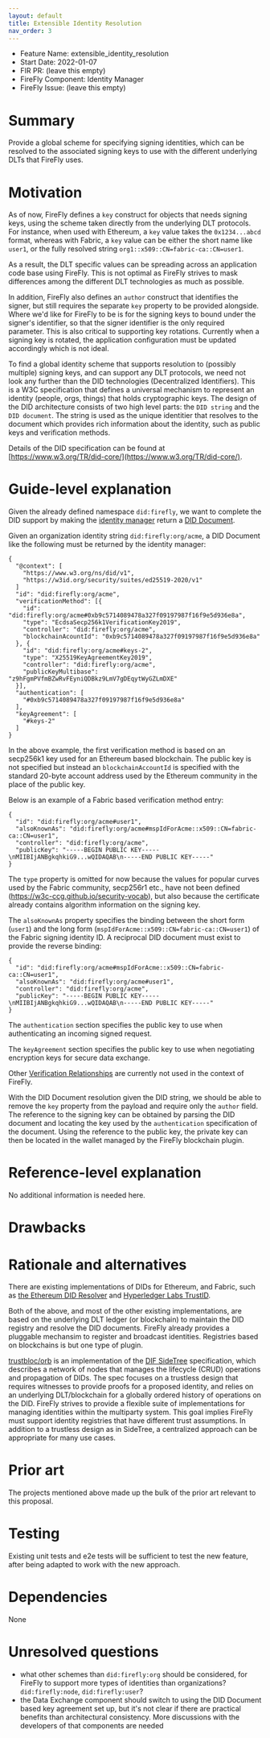 ```yaml
---
layout: default
title: Extensible Identity Resolution
nav_order: 3
---
```


- Feature Name: extensible_identity_resolution
- Start Date: 2022-01-07
- FIR PR: (leave this empty)
- FireFly Component: Identity Manager
- FireFly Issue: (leave this empty)

# Summary

[summary]: #summary

Provide a global scheme for specifying signing identities, which can be resolved to the associated signing keys to use with the different underlying DLTs that FireFly uses.

# Motivation

[motivation]: #motivation

As of now, FireFly defines a `key` construct for objects that needs signing keys, using the scheme taken directly from the underlying DLT protocols. For instance, when used with Ethereum, a `key` value takes the `0x1234...abcd` format, whereas with Fabric, a `key` value can be either the short name like `user1`, or the fully resolved string `org1::x509::CN=fabric-ca::CN=user1`.

As a result, the DLT specific values can be spreading across an application code base using FireFly. This is not optimal as FireFly strives to mask differences among the different DLT technologies as much as possible.

In addition, FireFly also defines an `author` construct that identifies the signer, but still requires the separate `key` property to be provided alongside. Where we'd like for FireFly to be is for the signing keys to bound under the signer's identifier, so that the signer identifier is the only required parameter. This is also critical to supporting key rotations. Currently when a signing key is rotated, the application configuration must be updated accordingly which is not ideal.

To find a global identity scheme that supports resolution to (possibly multiple) signing keys, and can support any DLT protocols, we need not look any further than the DID technologies (Decentralized Identifiers). This is a W3C specification that defines a universal mechanism to represent an identity (people, orgs, things) that holds cryptographic keys. The design of the DID architecture consists of two high level parts: the `DID string` and the `DID document`. The string is used as the unique identitier that resolves to the document which provides rich information about the identity, such as public keys and verification methods.

Details of the DID specification can be found at [https://www.w3.org/TR/did-core/](https://www.w3.org/TR/did-core/).

# Guide-level explanation

[guide-level-explanation]: #guide-level-explanation

Given the already defined namespace `did:firefly`, we want to complete the DID support by making the [identity manager](https://github.com/hyperledger/firefly#firefly-core-code-hierarchy) return a [DID Document](https://www.w3.org/TR/did-core/#example-1-a-simple-did-document).

Given an organization identity string `did:firefly:org/acme`, a DID Document like the following must be returned by the identity manager:

```
{
  "@context": [
    "https://www.w3.org/ns/did/v1",
    "https://w3id.org/security/suites/ed25519-2020/v1"
  ]
  "id": "did:firefly:org/acme",
  "verificationMethod": [{
    "id": "did:firefly:org/acme#0xb9c5714089478a327f09197987f16f9e5d936e8a",
    "type": "EcdsaSecp256k1VerificationKey2019",
    "controller": "did:firefly:org/acme",
    "blockchainAcountId": "0xb9c5714089478a327f09197987f16f9e5d936e8a"
  }, {
    "id": "did:firefly:org/acme#keys-2",
    "type": "X25519KeyAgreementKey2019",
    "controller": "did:firefly:org/acme",
    "publicKeyMultibase": "z9hFgmPVfmBZwRvFEyniQDBkz9LmV7gDEqytWyGZLmDXE"
  }],
  "authentication": [
    "#0xb9c5714089478a327f09197987f16f9e5d936e8a"
  ],
  "keyAgreement": [
    "#keys-2"
  ]
}
```

In the above example, the first verification method is based on an secp256k1 key used for an Ethereum based blockchain. The public key is not specified but instead an `blockchainAccountId` is specified with the standard 20-byte account address used by the Ethereum community in the place of the public key.

Below is an example of a Fabric based verification method entry:

```
{
  "id": "did:firefly:org/acme#user1",
  "alsoKnownAs": "did:firefly:org/acme#mspIdForAcme::x509::CN=fabric-ca::CN=user1",
  "controller": "did:firefly:org/acme",
  "publicKey": "-----BEGIN PUBLIC KEY-----\nMIIBIjANBgkqhkiG9...wQIDAQAB\n-----END PUBLIC KEY-----"
}
```

The `type` property is omitted for now because the values for popular curves used by the Fabric community, secp256r1 etc., have not been defined (https://w3c-ccg.github.io/security-vocab), but also because the certificate already contains algorithm information on the signing key.

The `alsoKnownAs` property specifies the binding between the short form (`user1`) and the long form (`mspIdForAcme::x509::CN=fabric-ca::CN=user1`) of the Fabric signing identity ID. A reciprocal DID document must exist to provide the reverse binding:

```
{
  "id": "did:firefly:org/acme#mspIdForAcme::x509::CN=fabric-ca::CN=user1",
  "alsoKnownAs": "did:firefly:org/acme#user1",
  "controller": "did:firefly:org/acme",
  "publicKey": "-----BEGIN PUBLIC KEY-----\nMIIBIjANBgkqhkiG9...wQIDAQAB\n-----END PUBLIC KEY-----"
}
```

The `authentication` section specifies the public key to use when authenticating an incoming signed request.

The `keyAgreement` section specifies the public key to use when negotiating encryption keys for secure data exchange.

Other [Verification Relationships](https://www.w3.org/TR/did-core/#verification-relationships) are currently not used in the context of FireFly.

With the DID Document resolution given the DID string, we should be able to remove the `key` property from the payload and require only the `author` field. The reference to the signing key can be obtained by parsing the DID document and locating the key used by the `authentication` specification of the document. Using the reference to the public key, the private key can then be located in the wallet managed by the FireFly blockchain plugin.

# Reference-level explanation

[reference-level-explanation]: #reference-level-explanation

No additional information is needed here.

# Drawbacks

[drawbacks]: #drawbacks

# Rationale and alternatives

[alternatives]: #alternatives

There are existing implementations of DIDs for Ethereum, and Fabric, such as [the Ethereum DID Resolver](https://github.com/decentralized-identity/ethr-did-resolver) and [Hyperledger Labs TrustID](https://github.com/hyperledger-labs/trustid).

Both of the above, and most of the other existing implementations, are based on the underlying DLT ledger (or blockchain) to maintain the DID registry and resolve the DID documents. FireFly already provides a pluggable mechansim to register and broadcast identities. Registries based on blockchains is but one type of plugin.

[trustbloc/orb](https://github.com/trustbloc/orb) is an implementation of the [DIF SideTree](https://identity.foundation/sidetree/spec/) specification, which describes a network of nodes that manages the lifecycle (CRUD) operations and propagation of DIDs. The spec focuses on a trustless design that requires witnesses to provide proofs for a proposed identity, and relies on an underlying DLT/blockchain for a globally ordered history of operations on the DID. FireFly strives to provide a flexible suite of implementations for managing identities within the multiparty system. This goal implies FireFly must support identity registries that have different trust assumptions. In addition to a trustless design as in SideTree, a centralized approach can be appropriate for many use cases.

# Prior art

[prior-art]: #prior-art

The projects mentioned above made up the bulk of the prior art relevant to this proposal.

# Testing

[testing]: #testing

Existing unit tests and e2e tests will be sufficient to test the new feature, after being adapted to work with the new approach.

# Dependencies

[dependencies]: #dependencies

None

# Unresolved questions

[unresolved]: #unresolved-questions

- what other schemes than `did:firefly:org` should be considered, for FireFly to support more types of identities than organizations? `did:firefly:node`, `did:firefly:user`?
- the Data Exchange component should switch to using the DID Document based key agreement set up, but it's not clear if there are practical benefits than architectural consistency. More discussions with the developers of that components are needed

